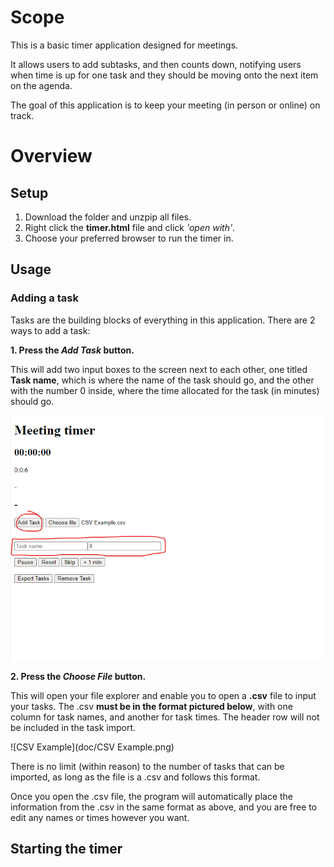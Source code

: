 # Scope
This is a basic timer application designed for meetings.

It allows users to add subtasks, and then counts down, notifying users when time is up for one task and they should be moving onto the next item on the agenda.

The goal of this application is to keep your meeting (in person or online) on track.

# Overview
## Setup
1. Download the folder and unzpip all files.
2. Right click the **timer.html** file and click *'open with'*.
3. Choose your preferred browser to run the timer in.

## Usage

### Adding a task

Tasks are the building blocks of everything in this application. There are 2 ways to add a task:

**1. Press the *Add Task* button.**

This will add two input boxes to the screen next to each other, one titled **Task name**, which is where the name of the task should go, and the other with the number 0 inside, where the time allocated for the task (in minutes) should go.

![Add task example](doc/addTaskExample.png)

**2. Press the *Choose File* button.**

This will open your file explorer and enable you to open a **.csv** file to input your tasks. The .csv **must be in the format pictured below**, with one column for task names, and another for task times. The header row will not be included in the task import.

![CSV Example](doc/CSV Example.png)

There is no limit (within reason) to the number of tasks that can be imported, as long as the file is a .csv and follows this format.

Once you open the .csv file, the program will automatically place the information from the .csv in the same format as above, and you are free to edit any names or times however you want.

## Starting the timer
